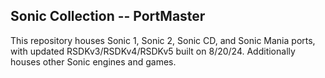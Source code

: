 ## Sonic Collection -- PortMaster
This repository houses Sonic 1, Sonic 2, Sonic CD, and Sonic Mania ports, with updated RSDKv3/RSDKv4/RSDKv5 built on 8/20/24. Additionally houses other Sonic engines and games.